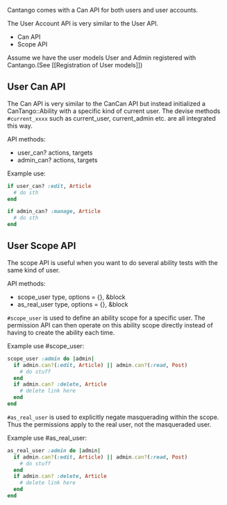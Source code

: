 Cantango comes with a Can API for both users and user accounts.

The User Account API is very similar to the User API.

* Can API
* Scope API

Assume we have the user models User and Admin registered with Cantango.(See [[Registration of User models]])

## User Can API

The Can API is very similar to the CanCan API but instead initialized a CanTango::Ability with a specific kind of current user.
The devise methods `#current_xxxx` such as current_user, current_admin etc. are all integrated this way.

API methods:
* user_can? actions, targets
* admin_can? actions, targets

Example use:

```ruby
if user_can? :edit, Article
  # do sth
end
```

```ruby
if admin_can? :manage, Article
  # do sth
end
```

## User Scope API

The scope API is useful when you want to do several ability tests with
the same kind of user.

API methods:
* scope_user type, options = {}, &block
* as_real_user type, options = {}, &block

`#scope_user` is used to define an ability scope for a specific user. The
permission API can then operate on this ability scope directly instead
of having to create the ability each time.

Example use #scope_user:

```ruby
scope_user :admin do |admin|
  if admin.can?(:edit, Article) || admin.can?(:read, Post)
    # do stuff
  end
  if admin.can? :delete, Article
    # delete link here
  end
end
```

`#as_real_user` is used to explicitly negate masquerading within the
scope. Thus the permissions apply to the real user, not the masqueraded user.

Example use #as_real_user:

```ruby
as_real_user :admin do |admin|
  if admin.can?(:edit, Article) || admin.can?(:read, Post)
    # do stuff
  end
  if admin.can? :delete, Article
    # delete link here
  end
end
```




